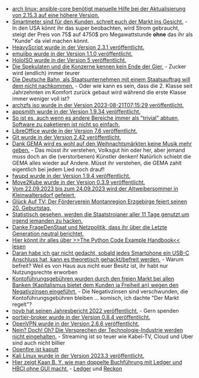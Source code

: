 * [arch linux: ansible-core benötigt manuelle Hilfe bei der Aktualisierung von 2.15.3 auf eine höhere Version.](https://archlinux.org/news/ansible-core-2153-1-update-may-require-manual-intervention/)
* [Smartmeter sind für den Kunden, schreit euch der Markt ins Gesicht.](http://blog.fefe.de/?ts=9a1cba01) - In den USA könnt ihr das super beobachten, wird Strom gebraucht, steigt der Preis von 75$ auf 4750$ pro Megawattstunde **ohne** das ihr als "Kunde" da viel machen könnt.
* [HeavyScript wurde in der Version 2.3.1 veröffentlicht.](https://github.com/Heavybullets8/heavy_script/releases/tag/v2.3.1)
* [emuiibo wurde in der Version 1.1.0 veröffentlicht.](https://wiidatabase.de/emuiibo-v1-1-0/)
* [HoloISO wurde in der Version 5 veröffentlicht.](https://github.com/HoloISO/holoiso/releases/tag/5)
* [Die Spekulaten und die Konzerne kennen kein Ende der Gier.](http://blog.fefe.de/?ts=9a1de909) - Zucker wird (endlich) immer teurer
* [Die Deutsche Bahn, als Staatsunternehmen mit einem Staatsauftrag will dem nicht nachkommen.](http://blog.fefe.de/?ts=9a1de729) - Oder wie kann es sein, dass die 2. Klasse seit Jahrzehnten im Komfort zurück gebaut wird während die erste Klasse immer weniger voll ist?
* [archzfs iso wurde in der Version 2023-08-21T07:15:29 veröffentlicht.](https://archzfs.leibelt.de/)
* [appsmith wurde in der Version 1.9.34 veröffentlicht.](https://github.com/appsmithorg/appsmith/releases/tag/v1.9.34)
* [So ist es, auch wenn es andere Bereiche immer als "trivial" abtuen, Software zu paketieren ist nicht so einfach.](https://utcc.utoronto.ca/~cks/space/blog/linux/PackagingTakesWork)
* [LibreOffice wurde in der Version 7.6 veröffentlicht.](https://www.borncity.com/blog/2023/08/22/libreoffice-7-6-freigegeben/)
* [Git wurde in der Version 2.42 veröffentlicht.](https://www.phoronix.com/news/Git-2.42-Released)
* [Dank GEMA wird es wohl auf den Weihnachtsmärkten keine Musik mehr geben.](https://netzpolitik.org/2023/gema-wucher-staedte-fuerchten-stille-nacht-auf-weihnachtsmaerkten/) - Das müsst ihr verstehen, Volksgut hin oder her, aber jemand muss doch an die (verstorbenen) Künstler denken! Natürlich schiebt die GEMA alles wieder auf Andere. Müsst ihr verstehen, die GEMA zahlt eigentlich bei jedem Lied noch drauf!
* [fwupd wurde in der Version 1.9.4 veröffentlicht.](https://github.com/fwupd/fwupd/releases/tag/1.9.4)
* [Move2Kube wurde in der Version 0.3.9 veröffentlicht.](https://github.com/konveyor/move2kube/releases/tag/v0.3.9)
* [Vom 22.09.2023 bis zum 24.09.2023 wird der Altweibersommer in Kleinwaltersdorf gefeiert.](https://kleinwaltersdorf.de/index.php/2023/08/22/altweibersommer-2023/)
* [Glück Auf TV: Der Förderverein Montanregion Erzgebirge feiert seinen 20. Geburtstag.](https://www.youtube.com/watch?v=WsHa68YYwsw)
* [Statistisch gesehen, werden die Staatstrojaner aller 11 Tage genutzt um irgend jemanden zu hacken.](https://netzpolitik.org/2023/justizstatistik-2021-polizei-hackt-alle-elf-tage-mit-staatstrojanern/)
* [Danke FrageDenStaat und Netzpolitik, dass ihr über die Letzte Generation neutral berichtet.](https://netzpolitik.org/2023/razzia-bei-letzter-generation-fragdenstaat-veroeffentlicht-gerichtsbeschluesse/)
* [Hier könnt ihr alles über >>The Python Code Example Handbook<< lesen](https://www.freecodecamp.org/news/the-python-code-example-handbook/)
* [Daran habe ich gar nicht gedacht, sobald jedes Smartphone ein USB-C Anschluss hat, kann es theoretisch gehackt/befreit werden.](https://www.youtube.com/watch?v=0UIpg19KECw) - Warum befreit? Weil es von Haus aus nicht euer Besitz ist, ihr habt nur Nutzungsrechte erworben
* [Kontoführungsgebühren wurden durch den freien Markt bei allen Banken (Kapitalismus bietet dem Kunden ja Freiheit an) wegen den Negativzinsen eingeführt.](http://blog.fefe.de/?ts=9a1b15b0) - Die Negativzinsen sind verschwunden, die Kontoführungsgebühren bleiben ... komisch, ich dachte "Der Markt regelt"?
* [noyb hat seinen Jahresbericht 2022 veröffentlicht.](https://noyb.eu/de/annual-report-2022-out-now) - Gern spenden
* [portier-broker wurde in der Version 0.8.4 veröffentlicht.](https://github.com/portier/portier-broker/releases/tag/v0.8.4)
* [OpenVPN wurde in der Version 2.6.6 veröffentlicht.](https://github.com/OpenVPN/openvpn/releases/tag/v2.6.6)
* [Nein? Doch! Oh? Die Versprechen der Technologie-Industrie werden nicht eingehalten.](http://blog.fefe.de/?ts=9a18ca40) - Streaming ist so teuer wie Kabel-TV, Cloud und Uber sind auch nicht billier
* [Openfire ist kaputt](https://www.bleepingcomputer.com/news/security/over-3-000-openfire-servers-vulnerable-to-takover-attacks/)
* [Kali Linux wurde in der Version 2023.3 veröffentlicht.](https://www.bleepingcomputer.com/news/security/kali-linux-20233-released-with-9-new-tools-internal-changes/)
* [Hier zeigt Kaan B. Y. wie man doppelte Buchführung mit Ledger und HBCI ohne GUI macht.](https://media.ccc.de/v/gpn21-10-buchhaltung-leicht-gemacht-mit-floss) - [Ledger](https://github.com/ledger/ledger) und [Reckon](https://github.com/cantino/reckon)
